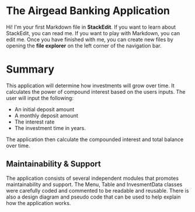 # The Airgead Banking Application

Hi! I'm your first Markdown file in **StackEdit**. If you want to learn about StackEdit, you can read me. If you want to play with Markdown, you can edit me. Once you have finished with me, you can create new files by opening the **file explorer** on the left corner of the navigation bar.


# Summary

This application will determine how investments will grow over time.   It calculates the power of compound interest based on the users inputs.  The user will  input the following:
 
 - An initial deposit amount
 - A monthly deposit amount
 - The interest rate
 - The investment time in years.

The application then calculate the compounded interest and total balance over time.

## Maintainability & Support
The application consists of several independent modules that promotes maintainability and support.  The Menu, Table and InvesmentData classes were carefully coded and commented to be readable and reusable.   There is also a design diagram and pseudo code that can be used to help explain how the application works.
